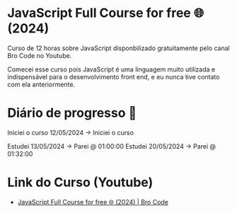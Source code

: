 # JavaScript Full Course for free 🌐 (2024)

Curso de 12 horas sobre JavaScript disponbilizado gratuitamente pelo canal Bro Code no Youtube.

Comecei esse curso pois JavaScript é uma linguagem muito utilizada e indispensável para o desenvolvimento front end, e eu nunca tive contato com ela anteriormente.





# Diário de progresso  📖

Iniciei o curso 12/05/2024 -> Iniciei o curso

Estudei 13/05/2024 -> Parei @ 01:00:00
Estudei 20/05/2024 -> Parei @ 01:32:00
# Link do Curso (Youtube)
 - [JavaScript Full Course for free 🌐 (2024) | Bro Code](https://www.youtube.com/watch?v=lfmg-EJ8gm4)


